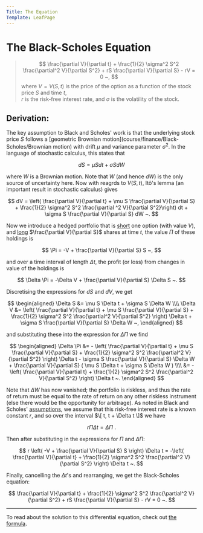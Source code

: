 ```yaml
---
Title: The Equation
Template: LeafPage
---
```


# The Black-Scholes Equation

> $$ \frac{\partial V}{\partial t} + \frac{1}{2} \sigma^2 S^2 \frac{\partial^2 V}{\partial S^2} + rS \frac{\partial V}{\partial S} - rV = 0 ~, $$
> where
> $V = V(S,t)$ is the price of the option as a function of the stock price $S$ and time $t$,  
> $r$ is the risk-free interest rate, and $\sigma$ is the volatility of the stock.

## Derivation:

The key assumption to Black and Scholes' work is that the underlying stock price $S$ follows a [geometric Brownian motion](course/finance/Black-Scholes/Brownian motion) with drift $\mu$ and variance parameter $\sigma^2$. In the language of stochastic calculus, this states that

$$ dS = \mu S dt + \sigma S dW $$

where $W$ is a Brownian motion. Note that $W$ (and hence $dW$) is the only source of uncertainty here. Now with reagrds to $V(S,t)$, Itô's lemma (an important result in stochastic calculus) gives

$$ dV = \left( \frac{\partial V}{\partial t} + \mu S \frac{\partial V}{\partial S} + \frac{1}{2} \sigma^2 S^2 \frac{\partial ^2 V}{\partial S^2}\right) dt + \sigma S \frac{\partial V}{\partial S} dW ~. $$

Now we introduce a hedged portfolio that is [short](course/finance/Black-Scholes/Positions) one option (with value $V$), and [long](course/finance/Black-Scholes/Positions) $\frac{\partial V}{\partial S}$ shares at time $t$, the value $\Pi$ of these holdings is

$$ \Pi = -V + \frac{\partial V}{\partial S} S ~, $$

and over a time interval of length $\Delta t$, the profit (or loss) from changes in value of the holdings is

$$ \Delta \Pi = -\Delta V + \frac{\partial V}{\partial S} \Delta S ~. $$

Discretising the expressions for $dS$ and $dV$, we get

$$ \begin{aligned}
\Delta S &= \mu S \Delta t + \sigma S \Delta W \\\\
\Delta V &= \left( \frac{\partial V}{\partial t} + \mu S \frac{\partial V}{\partial S} + \frac{1}{2} \sigma^2 S^2 \frac{\partial^2 V}{\partial S^2} \right) \Delta t + \sigma S \frac{\partial V}{\partial S} \Delta W ~,
\end{aligned} $$

and substituting these into the expression for $\Delta \Pi$ we find

$$ \begin{aligned}
\Delta \Pi &= - \left( \frac{\partial V}{\partial t} + \mu S \frac{\partial V}{\partial S} + \frac{1}{2} \sigma^2 S^2 \frac{\partial^2 V}{\partial S^2} \right) \Delta t - \sigma S \frac{\partial V}{\partial S} \Delta W + \frac{\partial V}{\partial S} ( \mu S \Delta t + \sigma S \Delta W ) \\\\
&= -\left( \frac{\partial V}{\partial t} + \frac{1}{2} \sigma^2 S^2 \frac{\partial^2 V}{\partial S^2} \right) \Delta t ~.
\end{aligned} $$

Note that $\Delta W$ has now vanished; the portfolio is riskless, and thus the rate of return must be equal to  the rate of return on any other riskless instrument (else there would be the opportunity for arbitrage). As noted in Black and Scholes' [assumptions](course/finance/Black-Scholes/1Model), we assume that this risk-free interest rate is a known constant $r$, and so over the interval $\[ t, t + \Delta t \]$ we have

$$ r \Pi \Delta t = \Delta \Pi ~. $$

Then after substituting in the expressions for $\Pi$ and $\Delta \Pi$:

$$ r \left( -V + \frac{\partial V}{\partial S} S \right) \Delta t = -\left( \frac{\partial V}{\partial t} + \frac{1}{2} \sigma^2 S^2 \frac{\partial^2 V}{\partial S^2} \right) \Delta t ~. $$

Finally, cancelling the $\Delta t$'s and rearranging, we get the Black-Scholes equation:

$$ \frac{\partial V}{\partial t} + \frac{1}{2} \sigma^2 S^2 \frac{\partial^2 V}{\partial S^2} + rS \frac{\partial V}{\partial S} - rV = 0 ~. $$

---

To read about the solution to this differential equation, check out [the formula](course/finance/Black-Scholes/3Formula).
